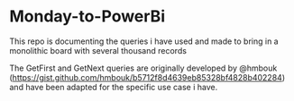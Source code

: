 # Monday-to-PowerBi
This repo is documenting the queries i have used and made to bring in a monolithic board with several thousand records

The GetFirst and GetNext queries are originally developed by @hmbouk (https://gist.github.com/hmbouk/b5712f8d4639eb85328bf4828b402284) and have been adapted for the specific use case i have. 
